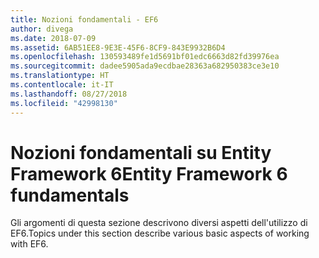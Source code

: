 ```yaml
---
title: Nozioni fondamentali - EF6
author: divega
ms.date: 2018-07-09
ms.assetid: 6AB51EE8-9E3E-45F6-8CF9-843E9932B6D4
ms.openlocfilehash: 130593489fe1d5691bf01edc6663d82fd39976ea
ms.sourcegitcommit: dadee5905ada9ecdbae28363a682950383ce3e10
ms.translationtype: HT
ms.contentlocale: it-IT
ms.lasthandoff: 08/27/2018
ms.locfileid: "42998130"
---
```

# <a name="entity-framework-6-fundamentals"></a><span data-ttu-id="82ef8-102">Nozioni fondamentali su Entity Framework 6</span><span class="sxs-lookup"><span data-stu-id="82ef8-102">Entity Framework 6 fundamentals</span></span>
<span data-ttu-id="82ef8-103">Gli argomenti di questa sezione descrivono diversi aspetti dell'utilizzo di EF6.</span><span class="sxs-lookup"><span data-stu-id="82ef8-103">Topics under this section describe various basic aspects of working with EF6.</span></span>
